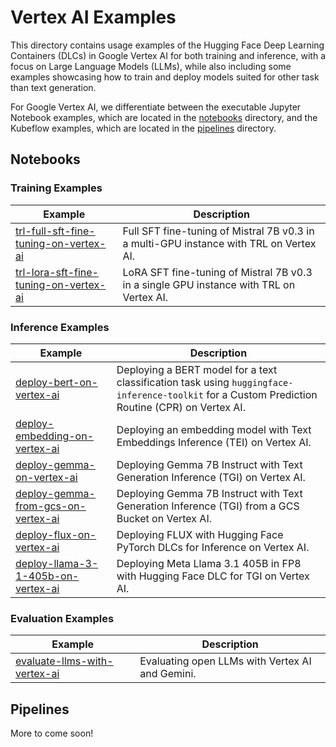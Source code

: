 # Vertex AI Examples

This directory contains usage examples of the Hugging Face Deep Learning Containers (DLCs) in Google Vertex AI for both training and inference, with a focus on Large Language Models (LLMs), while also including some examples showcasing how to train and deploy models suited for other task than text generation.

For Google Vertex AI, we differentiate between the executable Jupyter Notebook examples, which are located in the [notebooks](./notebooks) directory, and the Kubeflow examples, which are located in the [pipelines](./pipelines) directory.

## Notebooks

### Training Examples

| Example                                                                                    | Description                                                                             |
| ------------------------------------------------------------------------------------------ | --------------------------------------------------------------------------------------- |
| [trl-full-sft-fine-tuning-on-vertex-ai](./notebooks/trl-full-sft-fine-tuning-on-vertex-ai) | Full SFT fine-tuning of Mistral 7B v0.3 in a multi-GPU instance with TRL on Vertex AI.  |
| [trl-lora-sft-fine-tuning-on-vertex-ai](./notebooks/trl-lora-sft-fine-tuning-on-vertex-ai) | LoRA SFT fine-tuning of Mistral 7B v0.3 in a single GPU instance with TRL on Vertex AI. |

### Inference Examples

| Example                                                                                                | Description                                                                                                                                     |
| ------------------------------------------------------------------------------------------------------ | ----------------------------------------------------------------------------------------------------------------------------------------------- |
| [deploy-bert-on-vertex-ai](./notebooks/deploy-bert-on-vertex-ai)                                       | Deploying a BERT model for a text classification task using `huggingface-inference-toolkit` for a Custom Prediction Routine (CPR) on Vertex AI. |
| [deploy-embedding-on-vertex-ai](./notebooks/deploy-embedding-on-vertex-ai)                             | Deploying an embedding model with Text Embeddings Inference (TEI) on Vertex AI.                                                                 |
| [deploy-gemma-on-vertex-ai](./notebooks/deploy-gemma-on-vertex-ai)                                     | Deploying Gemma 7B Instruct with Text Generation Inference (TGI) on Vertex AI.                                                                  |
| [deploy-gemma-from-gcs-on-vertex-ai](./notebooks/deploy-gemma-from-gcs-on-vertex-ai)                   | Deploying Gemma 7B Instruct with Text Generation Inference (TGI) from a GCS Bucket on Vertex AI.                                                |
| [deploy-flux-on-vertex-ai](./notebooks/deploy-flux-on-vertex-ai)                                       | Deploying FLUX with Hugging Face PyTorch DLCs for Inference on Vertex AI.                                                                       |
| [deploy-llama-3-1-405b-on-vertex-ai](./notebooks/deploy-llama-405b-on-vertex-ai/vertex-notebook.ipynb) | Deploying Meta Llama 3.1 405B in FP8 with Hugging Face DLC for TGI on Vertex AI.                                                                |

### Evaluation Examples

| Example                                                                  | Description                                     |
| ------------------------------------------------------------------------ | ----------------------------------------------- |
| [evaluate-llms-with-vertex-ai](./notebooks/evaluate-llms-with-vertex-ai) | Evaluating open LLMs with Vertex AI and Gemini. |

## Pipelines

More to come soon!
